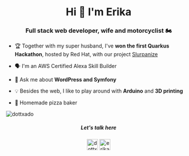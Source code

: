 <h1 align="center">Hi 👋 I'm Erika</h1>
<h3 align="center">Full stack web developer, wife and motorcyclist 🏍</h3>


- 🏆 Together with my super husband, I've **won the first Quarkus Hackathon**, hosted by Red Hat, with our project [Slurpanize](https://devpost.com/software/slurpanize)

- 🗣 I'm an AWS Certified Alexa Skill Builder

- 💬 Ask me about **WordPress and Symfony**

- 💡 Besides the web, I like to play around with **Arduino** and **3D printing**

- 🍕 Homemade pizza baker


<p><img align="center" src="https://github-readme-stats.vercel.app/api/top-langs/?username=dottxado&layout=compact" alt="dottxado" /></p>

<h5 align="center">Let's talk here</h5>
<p align="center">
<a href="https://twitter.com/dottxado" target="blank"><img align="center" src="https://cdn.jsdelivr.net/npm/simple-icons@3.0.1/icons/twitter.svg" alt="dottxado" height="30" width="30" /></a>
<a href="https://linkedin.com/in/erikagili" target="blank"><img align="center" src="https://cdn.jsdelivr.net/npm/simple-icons@3.0.1/icons/linkedin.svg" alt="erikagili" height="30" width="30" /></a>
</p>
